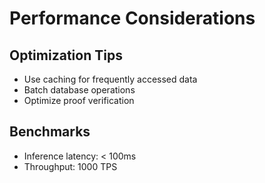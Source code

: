 # Performance Considerations

## Optimization Tips

- Use caching for frequently accessed data
- Batch database operations
- Optimize proof verification

## Benchmarks

- Inference latency: < 100ms
- Throughput: 1000 TPS
